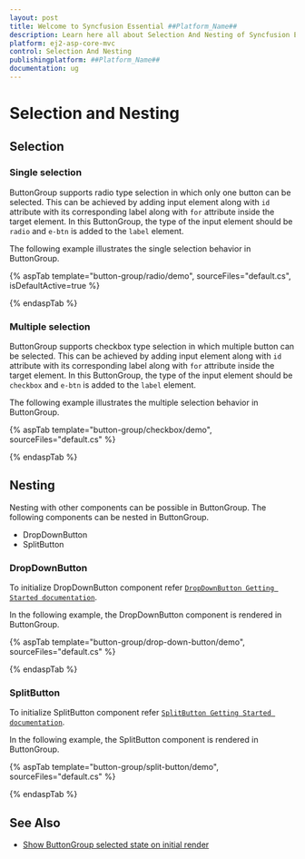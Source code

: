 ```yaml
---
layout: post
title: Welcome to Syncfusion Essential ##Platform_Name##
description: Learn here all about Selection And Nesting of Syncfusion Essential ##Platform_Name## widgets based on HTML5 and jQuery.
platform: ej2-asp-core-mvc
control: Selection And Nesting
publishingplatform: ##Platform_Name##
documentation: ug
---
```



# Selection and Nesting

## Selection

### Single selection

ButtonGroup supports radio type selection in which only one button can be selected. This can be achieved by adding input element
along with `id` attribute with its corresponding label along with `for` attribute inside the target element. In this ButtonGroup,
the type of the input element should be `radio` and `e-btn` is added to the `label` element.

The following example illustrates the single selection behavior in ButtonGroup.

{% aspTab template="button-group/radio/demo", sourceFiles="default.cs", isDefaultActive=true %}

{% endaspTab %}

### Multiple selection

ButtonGroup supports checkbox type selection in which multiple button can be selected. This can be achieved by adding input element
along with `id` attribute with its corresponding label along with `for` attribute inside the target element. In this ButtonGroup,
the type of the input element should be `checkbox` and `e-btn` is added to the `label` element.

The following example illustrates the multiple selection behavior in ButtonGroup.

{% aspTab template="button-group/checkbox/demo", sourceFiles="default.cs" %}

{% endaspTab %}

## Nesting

Nesting with other components can be possible in ButtonGroup. The following components can be nested in ButtonGroup.
* DropDownButton
* SplitButton

### DropDownButton

To initialize DropDownButton component refer [`DropDownButton Getting Started documentation`](./../../drop-down-button/getting-started).

In the following example, the DropDownButton component is rendered in ButtonGroup.

{% aspTab template="button-group/drop-down-button/demo", sourceFiles="default.cs" %}

{% endaspTab %}

### SplitButton

To initialize SplitButton component refer [`SplitButton Getting Started documentation`](./../../split-button/getting-started).

In the following example, the SplitButton component is rendered in ButtonGroup.

{% aspTab template="button-group/split-button/demo", sourceFiles="default.cs" %}

{% endaspTab %}

## See Also

* [Show ButtonGroup selected state on initial render](./how-to/show-buttongroup-selected-state-on-initial-render)
